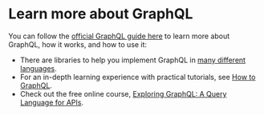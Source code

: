 # Learn more about GraphQL

You can follow the [official GraphQL guide here](https://graphql.org/learn/) to learn more about GraphQL, how it works, and how to use it:
- There are libraries to help you implement GraphQL in [many different languages](https://graphql.org/code/).
- For an in-depth learning experience with practical tutorials, see [How to GraphQL](https://www.howtographql.com/). 
- Check out the free online course, [Exploring GraphQL: A Query Language for APIs](https://www.edx.org/course/exploring-graphql-a-query-language-for-apis).